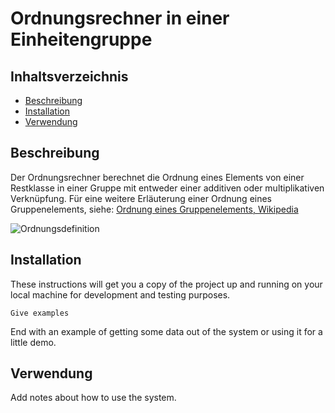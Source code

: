 # Ordnungsrechner in einer Einheitengruppe

## Inhaltsverzeichnis
+ [Beschreibung](#beschreibung)
+ [Installation](#installation)
+ [Verwendung](#verwendung)

## Beschreibung
Der Ordnungsrechner berechnet die Ordnung eines Elements von einer Restklasse in einer Gruppe mit entweder einer additiven oder multiplikativen Verknüpfung.
Für eine weitere Erläuterung einer Ordnung eines Gruppenelements, siehe: [Ordnung eines Gruppenelements, Wikipedia](https://de.wikipedia.org/wiki/Ordnung_eines_Gruppenelementeshttps://de.wikipedia.org/wiki/Ordnung_eines_Gruppenelementes)

![Ordnungsdefinition](https://wikimedia.org/api/rest_v1/media/math/render/svg/3c163afaa8f541e4aea6ffec4d41636b92c960d8)

## Installation
These instructions will get you a copy of the project up and running on your local machine for development and testing purposes.

```
Give examples
```

End with an example of getting some data out of the system or using it for a little demo.

## Verwendung

Add notes about how to use the system.
